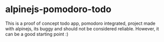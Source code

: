 # alpinejs-pomodoro-todo
This is a proof of concept todo app, pomodoro integrated, project made with alpinejs, its buggy and should not be considered reliable. However, it can be a good starting point  :)
